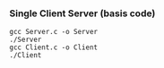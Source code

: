 ### Single Client Server (basis code)


```
gcc Server.c -o Server
./Server
gcc Client.c -o Client
./Client
```

